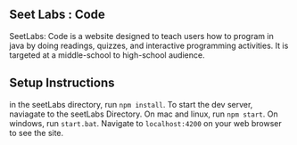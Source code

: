 ## Seet Labs : Code
SeetLabs: Code is a website designed to teach users how to program in java by doing readings, quizzes, and interactive programming activities. It is targeted at a middle-school to high-school audience.

## Setup Instructions
in the seetLabs directory, run  `npm install`.
To start the dev server, naviagate to the seetLabs Directory.
On mac and linux, run `npm start`. On windows, run `start.bat`.
Navigate to `localhost:4200` on your web browser to see the site.
